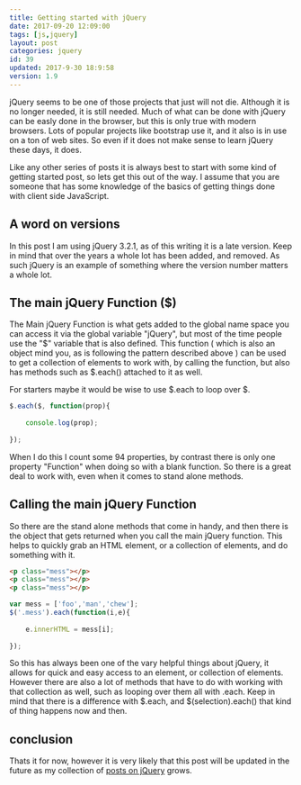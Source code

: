 ```yaml
---
title: Getting started with jQuery
date: 2017-09-20 12:09:00
tags: [js,jquery]
layout: post
categories: jquery
id: 39
updated: 2017-9-30 18:9:58
version: 1.9
---
```


jQuery seems to be one of those projects that just will not die. Although it is no longer needed, it is still needed. Much of what can be done with jQuery can be easly done in the browser, but this is only true with modern browsers. Lots of popular projects like bootstrap use it, and it also is in use on a ton of web sites. So even if it does not make sense to learn jQuery these days, it does.

Like any other series of posts it is always best to start with some kind of getting started post, so lets get this out of the way. I assume that you are someone that has some knowledge of the basics of getting things done with client side JavaScript.

<!-- more -->

## A word on versions

In this post I am using jQuery 3.2.1, as of this writing it is a late version. Keep in mind that over the years a whole lot has been added, and removed. As such jQuery is an example of something where the version number matters a whole lot.

## The main jQuery Function ($)

The Main jQuery Function is what gets added to the global name space you can access it via the global variable "jQuery", but most of the time people use the "$" variable that is also defined. This function ( which is also an object mind you, as is following the pattern described above ) can be used to get a collection of elements to work with, by calling the function, but also has methods such as $.each() attached to it as well.

For starters maybe it would be wise to use $.each to loop over $.
```js
$.each($, function(prop){
 
    console.log(prop);
 
});
```
When I do this I count some 94 properties, by contrast there is only one property \"Function\" when doing so with a blank function. So there is a great deal to work with, even when it comes to stand alone methods.

## Calling the main jQuery Function

So there are the stand alone methods that come in handy, and then there is the object that gets returned when you call the main jQuery function. This helps to quickly grab an HTML element, or a collection of elements, and do something with it.

```html
<p class="mess"></p>
<p class="mess"></p>
<p class="mess"></p>
```

```js
var mess = ['foo','man','chew'];
$('.mess').each(function(i,e){
 
    e.innerHTML = mess[i];
 
});
```

So this has always been one of the vary helpful things about jQuery, it allows for quick and easy access to an element, or collection of elements. However there are also a lot of methods that have to do with working with that collection as well, such as looping over them all with .each. Keep in mind that there is a difference with $.each, and $(selection).each() that kind of thing happens now and then.

## conclusion

Thats it for now, however it is very likely that this post will be updated in the future as my collection of [posts on jQuery](/categories/jquery/) grows.